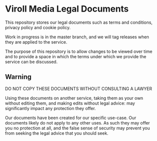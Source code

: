Viroll Media Legal Documents
============================

This repository stores our legal documents such as terms and conditions, privacy policy and cookie policy.

Work in progress is in the master branch, and we will tag releases when they are applied to the service.

The purpose of this repository is to allow changes to be viewed over time and to provide a space in which the terms under which we provide the service can be discussed.


Warning
-------

DO NOT COPY THESE DOCUMENTS WITHOUT CONSULTING A LAWYER

Using these documents on another service, taking them as your own without editing them, and making edits without legal advice: may significantly impact any protection they offer.

Our documents have been created for our specific use-case. Our documents likely do not apply to any other uses. As such they may offer you no protection at all, and the false sense of security may prevent you from seeking the legal advice that you should seek.

